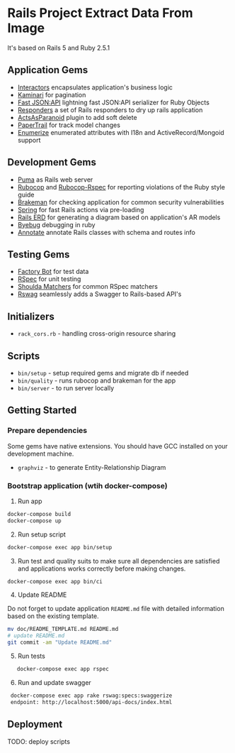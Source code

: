 # Rails Project Extract Data From Image

It's based on Rails 5 and Ruby 2.5.1

## Application Gems

- [Interactors](https://github.com/collectiveidea/interactor) encapsulates application's business logic
- [Kaminari](https://github.com/amatsuda/kaminari) for pagination
- [Fast JSON:API](https://github.com/Netflix/fast_jsonapi) lightning fast JSON:API serializer for Ruby Objects
- [Responders](https://github.com/plataformatec/responders) a set of Rails responders to dry up rails application
- [ActsAsParanoid](https://github.com/ActsAsParanoid/acts_as_paranoid) plugin to add soft delete
- [PaperTrail](https://github.com/paper-trail-gem/paper_trail) for track model changes
- [Enumerize](https://github.com/brainspec/enumerize) enumerated attributes with I18n and ActiveRecord/Mongoid support

## Development Gems

- [Puma](https://github.com/puma/puma) as Rails web server
- [Rubocop](https://github.com/bbatsov/rubocop) and [Rubocop-Rspec](https://github.com/nevir/rubocop-rspec)
  for reporting violations of the Ruby style guide
- [Brakeman](https://github.com/presidentbeef/brakeman) for checking application for common security vulnerabilities
- [Spring](https://github.com/rails/spring) for fast Rails actions via
  pre-loading
- [Rails ERD](https://github.com/voormedia/rails-erd) for generating a diagram based on application's AR models
- [Byebug](https://github.com/deivid-rodriguez/byebug) debugging in ruby
- [Annotate](https://github.com/ctran/annotate_models) annotate Rails classes with schema and routes info

## Testing Gems

- [Factory Bot](https://github.com/thoughtbot/factory_bot_rails) for test data
- [RSpec](https://github.com/rspec/rspec) for unit testing
- [Shoulda Matchers](http://github.com/thoughtbot/shoulda-matchers) for common RSpec matchers
- [Rswag](https://github.com/domaindrivendev/rswag) seamlessly adds a Swagger to Rails-based API's

## Initializers

- `rack_cors.rb` - handling cross-origin resource sharing

## Scripts

- `bin/setup` - setup required gems and migrate db if needed
- `bin/quality` - runs rubocop and brakeman for the app
- `bin/server` - to run server locally

## Getting Started

### Prepare dependencies

Some gems have native extensions.
You should have GCC installed on your development machine.

- `graphviz` - to generate Entity-Relationship Diagram

### Bootstrap application (wtih docker-compose)

1. Run app

```bash
docker-compose build
docker-compose up
```

2. Run setup script

```bash
docker-compose exec app bin/setup
```

3. Run test and quality suits to make sure all dependencies are satisfied and applications works correctly before making changes.

```bash
docker-compose exec app bin/ci
```

4. Update README

Do not forget to update application `README.md` file with detailed information based on the
existing template.

```bash
mv doc/README_TEMPLATE.md README.md
# update README.md
git commit -am "Update README.md"
```

5. Run tests

```bash
   docker-compose exec app rspec

```

6. Run and update swagger

```bash
 docker-compose exec app rake rswag:specs:swaggerize
 endpoint: http://localhost:5000/api-docs/index.html

```

## Deployment

TODO: deploy scripts

##
